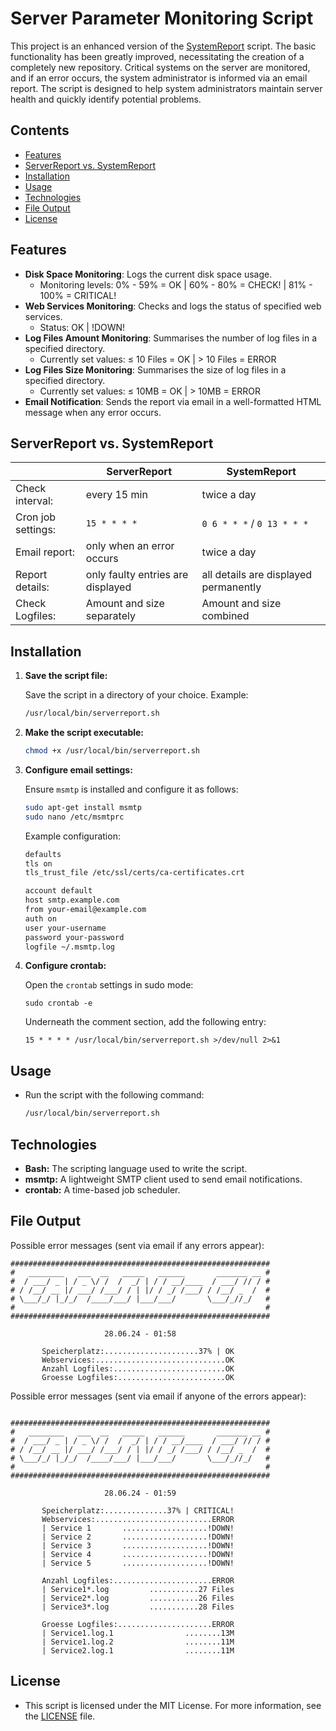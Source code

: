 # Server Parameter Monitoring Script 

This project is an enhanced version of the [SystemReport](https://github.com/KevWeh/SystemReport) script. The basic functionality has been greatly improved, necessitating the creation of a completely new repository. Critical systems on the server are monitored, and if an error occurs, the system administrator is informed via an email report. The script is designed to help system administrators maintain server health and quickly identify potential problems.

## Contents

- [Features](#features)
- [ServerReport vs. SystemReport](#serverreport-vs-systemreport)
- [Installation](#installation)
- [Usage](#usage)
- [Technologies](#technologies)
- [File Output](#file-output)
- [License](#license)

## Features

- **Disk Space Monitoring**: Logs the current disk space usage.
    - Monitoring levels: 0% - 59% = OK | 60% - 80% = CHECK! | 81% - 100% = CRITICAL!
- **Web Services Monitoring**: Checks and logs the status of specified web services.
    - Status: OK | !DOWN!
- **Log Files Amount Monitoring**: Summarises the number of log files in a specified directory.
    - Currently set values: ≤ 10 Files = OK | > 10 Files = ERROR
- **Log Files Size Monitoring**: Summarises the size of log files in a specified directory.
    - Currently set values: ≤ 10MB = OK | > 10MB = ERROR
- **Email Notification**: Sends the report via email in a well-formatted HTML message when any error occurs.

## ServerReport vs. SystemReport
|                    | ServerReport                      | SystemReport                          |
|--------------------|-----------------------------------|---------------------------------------|
| Check interval:    | every 15 min                      | twice a day                           |
| Cron job settings: | `15 * * * *`                      | `0 6 * * *` / `0 13 * * *`            |
| Email report:      | only when an error occurs         | twice a day                           |
| Report details:    | only faulty entries are displayed | all details are displayed permanently |
| Check Logfiles:    | Amount and size separately        | Amount and size combined              |

## Installation

1. **Save the script file:**

   Save the script in a directory of your choice. Example:
   ```bash
   /usr/local/bin/serverreport.sh
   ```

2. **Make the script executable:**
   ```bash
   chmod +x /usr/local/bin/serverreport.sh
   ```


3. **Configure email settings:**

   Ensure `msmtp` is installed and configure it as follows:
   ```bash
   sudo apt-get install msmtp
   sudo nano /etc/msmtprc
   ```
   Example configuration:
   ```bash
   defaults
   tls on
   tls_trust_file /etc/ssl/certs/ca-certificates.crt

   account default
   host smtp.example.com
   from your-email@example.com
   auth on
   user your-username
   password your-password
   logfile ~/.msmtp.log
   ```


4. **Configure crontab:**

    Open the `crontab` settings in sudo mode:
    ```shell
    sudo crontab -e
    ```

    Underneath the comment section, add the following entry:
    ```shell
    15 * * * * /usr/local/bin/serverreport.sh >/dev/null 2>&1
    ```

## Usage

- Run the script with the following command:

   ```bash
   /usr/local/bin/serverreport.sh
   ```

## Technologies
- **Bash:** The scripting language used to write the script.
- **msmtp:** A lightweight SMTP client used to send email notifications.
- **crontab:** A time-based job scheduler.

## File Output

Possible error messages (sent via email if any errors appear):
```
##########################################################
#   ________   ___  __   _____   ______       _______ __ #
#  / ___/ _ | / _ \/ /  /  _/ | / / __/____  / ___/ // / #
# / /__/ __ |/ ___/ /___/ / | |/ / _/ /___/ / /__/ _  /  #
# \___/_/ |_/_/  /____/___/ |___/___/       \___/_//_/   #
#                                                        #
##########################################################

                     28.06.24 - 01:58

       Speicherplatz:.....................37% | OK
       Webservices:.............................OK
       Anzahl Logfiles:.........................OK
       Groesse Logfiles:........................OK
```

Possible error messages (sent via email if anyone of the errors appear):
```
 
##########################################################
#   ________   ___  __   _____   ______       _______ __ #
#  / ___/ _ | / _ \/ /  /  _/ | / / __/____  / ___/ // / #
# / /__/ __ |/ ___/ /___/ / | |/ / _/ /___/ / /__/ _  /  #
# \___/_/ |_/_/  /____/___/ |___/___/       \___/_//_/   #
#                                                        #
##########################################################

                     28.06.24 - 01:59

       Speicherplatz:..............37% | CRITICAL!
       Webservices:..........................ERROR
       | Service 1       ...................!DOWN!
       | Service 2       ...................!DOWN!
       | Service 3       ...................!DOWN!
       | Service 4       ...................!DOWN!
       | Service 5       ...................!DOWN!

       Anzahl Logfiles:......................ERROR
       | Service1*.log         ...........27 Files
       | Service2*.log         ...........26 Files
       | Service3*.log         ...........28 Files

       Groesse Logfiles:.....................ERROR
       | Service1.log.1                ........13M
       | Service1.log.2                ........11M
       | Service2.log.1                ........11M

```

## License

- This script is licensed under the MIT License. For more information, see the [LICENSE](./LICENSE) file.
